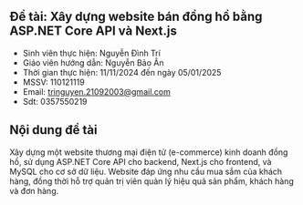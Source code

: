 ## Đề tài: Xây dựng website bán đồng hồ bằng ASP.NET Core API và Next.js
- Sinh viên thực hiện: Nguyễn Đình Trí
- Giáo viên hướng dẫn: Nguyễn Bảo Ân
- Thời gian thực hiện: 11/11/2024 đến ngày 05/01/2025
- MSSV: 110121119
- Email: tringuyen.21092003@gmail.com
- Sdt: 0357550219
## Nội dung đề tài
Xây dựng một website thương mại điện tử (e-commerce) kinh doanh đồng hồ, sử dụng ASP.NET Core API cho backend, Next.js cho frontend, và MySQL cho cơ sở dữ liệu. Website đáp ứng nhu cầu mua sắm của khách hàng, đồng thời hỗ trợ quản trị viên quản lý hiệu quả sản phẩm, khách hàng và đơn hàng.
